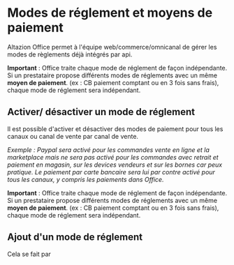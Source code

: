 # Modes de réglement et moyens de paiement

Altazion Office permet à l'équipe web/commerce/omnicanal de gérer les modes de règlements déjà intégrés par api. 

**Important** : Office traite chaque mode de réglement de façon indépendante. 
Si un prestataire propose différents modes de réglements avec un même **moyen de paiement**. (ex : CB paiement comptant ou en 3 fois sans frais), chaque mode de réglement sera indépendant.

## Activer/ désactiver un mode de réglement
Il est possible d'activer et désactiver des modes de paiement pour tous les canaux ou canal de vente par canal de vente.

_Exemple : Paypal sera activé pour les commandes vente en ligne et la marketplace mais ne sera pas activé pour les commandes avec retrait et paiement en magasin, sur les devices vendeurs et sur les bornes car peux pratique.
Le paiement par carte bancaire sera lui par contre activé pour tous les canaux, y compris les paiements dans Office._

**Important** : Office traite chaque mode de réglement de façon indépendante. 
Si un prestataire propose différents modes de réglements avec un même **moyen de paiement**. (ex : CB paiement comptant ou en 3 fois sans frais), chaque mode de réglement sera indépendant.

## Ajout d'un mode de réglement
Cela se fait par 
